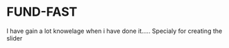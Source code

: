 # FUND-FAST

I have gain a lot knowelage when i have done it.....
Specialy for creating the slider 
